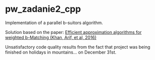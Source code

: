 # pw_zadanie2_cpp

Implementation of a parallel b-suitors algorithm.

Solution based on the paper: [Efficient approximation algorithms for weighted b-Matching (Khan, Arif, et al, 2016)](https://www.cs.purdue.edu/homes/apothen/Papers/bMatching-SISC-2016.pdf)

Unsatisfactory code quality results from the fact that project was being finished on holidays in mountains... on December 31st. 
